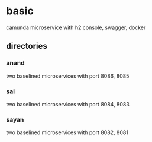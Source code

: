 # basic
camunda microservice with h2 console, swagger, docker

## directories

### anand
two baselined microservices with port 8086, 8085  

### sai
two baselined microservices with port 8084, 8083  

### sayan
two baselined microservices with port 8082, 8081  

